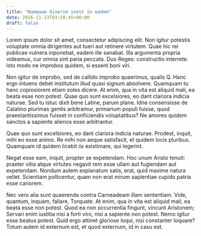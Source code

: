 ```yaml
---
title: "Numquam dixerim inest in eadem"
date: 2016-11-23T03:50:45+00:00
draft: false
---
```


Lorem ipsum dolor sit amet, consectetur adipiscing elit. Non igitur potestis
voluptate omnia dirigentes aut tueri aut retinere virtutem. Quae hic rei
publicae vulnera inponebat, eadem ille sanabat. Illa argumenta propria
videamus, cur omnia sint paria peccata. Duo Reges: constructio interrete. Isto
modo ne improbos quidem, si essent boni viri.

Non igitur de improbo, sed de callido improbo quaerimus, qualis Q. Hanc ergo
intuens debet institutum illud quasi signum absolvere. Quamquam tu hanc
copiosiorem etiam soles dicere. At enim, qua in vita est aliquid mali, ea beata
esse non potest. Quae quo sunt excelsiores, eo dant clariora indicia naturae.
Sed tu istuc dixti bene Latine, parum plane. Idne consensisse de Calatino
plurimas gentis arbitramur, primarium populi fuisse, quod praestantissimus
fuisset in conficiendis voluptatibus? Ne amores quidem sanctos a sapiente
alienos esse arbitrantur.

Quae quo sunt excelsiores, eo dant clariora indicia naturae. Prodest, inquit,
mihi eo esse animo. Re mihi non aeque satisfacit, et quidem locis pluribus.
Quamquam id quidem licebit iis existimare, qui legerint.

Negat esse eam, inquit, propter se expetendam. Hoc unum Aristo tenuit: praeter
vitia atque virtutes negavit rem esse ullam aut fugiendam aut expetendam.
Nondum autem explanatum satis, erat, quid maxime natura vellet. Scientiam
pollicentur, quam non erat mirum sapientiae cupido patria esse cariorem.

Nec vero alia sunt quaerenda contra Carneadeam illam sententiam. Vide, quantum,
inquam, fallare, Torquate. At enim, qua in vita est aliquid mali, ea beata esse
non potest. Quod ea non occurrentia fingunt, vincunt Aristonem; Servari enim
iustitia nisi a forti viro, nisi a sapiente non potest. Nemo igitur esse beatus
potest. Quid ergo attinet gloriose loqui, nisi constanter loquare? Totum autem
id externum est, et quod externum, id in casu est.

